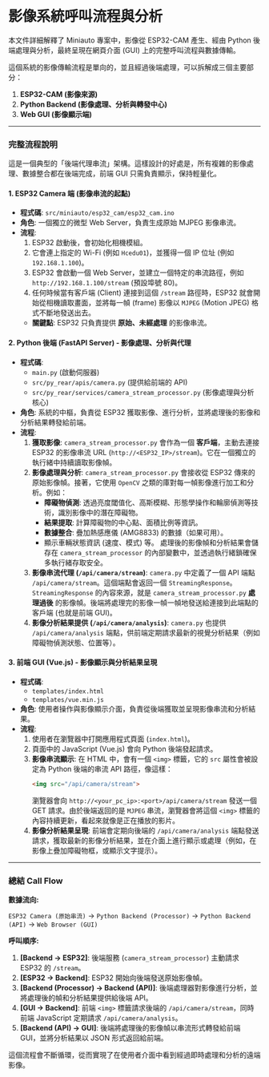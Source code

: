 # 影像系統呼叫流程與分析

本文件詳細解釋了 Miniauto 專案中，影像從 ESP32-CAM 產生、經由 Python 後端處理與分析，最終呈現在網頁介面 (GUI) 上的完整呼叫流程與數據傳輸。

這個系統的影像傳輸流程是單向的，並且經過後端處理，可以拆解成三個主要部分：

1.  **ESP32-CAM (影像來源)**
2.  **Python Backend (影像處理、分析與轉發中心)**
3.  **Web GUI (影像顯示端)**

---

### 完整流程說明

這是一個典型的「後端代理串流」架構。這樣設計的好處是，所有複雜的影像處理、數據整合都在後端完成，前端 GUI 只需負責顯示，保持輕量化。

#### 1. ESP32 Camera 端 (影像串流的起點)

*   **程式碼**: `src/miniauto/esp32_cam/esp32_cam.ino`
*   **角色**: 一個獨立的微型 Web Server，負責生成原始 MJPEG 影像串流。
*   **流程**:
    1.  ESP32 啟動後，會初始化相機模組。
    2.  它會連上指定的 Wi-Fi (例如 `Hcedu01`)，並獲得一個 IP 位址 (例如 `192.168.1.100`)。
    3.  ESP32 會啟動一個 Web Server，並建立一個特定的串流路徑，例如 `http://192.168.1.100/stream` (預設埠號 80)。
    4.  任何時候當有客戶端 (Client) 連接到這個 `/stream` 路徑時，ESP32 就會開始從相機讀取畫面，並將每一幀 (frame) 影像以 `MJPEG` (Motion JPEG) 格式不斷地發送出去。
    *   **關鍵點**: ESP32 只負責提供 **原始、未經處理** 的影像串流。

#### 2. Python 後端 (FastAPI Server) - 影像處理、分析與代理

*   **程式碼**:
    *   `main.py` (啟動伺服器)
    *   `src/py_rear/apis/camera.py` (提供給前端的 API)
    *   `src/py_rear/services/camera_stream_processor.py` (影像處理與分析核心)
*   **角色**: 系統的中樞，負責從 ESP32 獲取影像、進行分析，並將處理後的影像和分析結果轉發給前端。
*   **流程**:
    1.  **獲取影像**: `camera_stream_processor.py` 會作為一個 **客戶端**，主動去連接 ESP32 的影像串流 URL (`http://<ESP32_IP>/stream`)。它在一個獨立的執行緒中持續讀取影像幀。
    2.  **影像處理與分析**: `camera_stream_processor.py` 會接收從 ESP32 傳來的原始影像幀。接著，它使用 `OpenCV` 之類的庫對每一幀影像進行加工和分析。例如：
        *   **障礙物偵測**: 透過亮度閾值化、高斯模糊、形態學操作和輪廓偵測等技術，識別影像中的潛在障礙物。
        *   **結果提取**: 計算障礙物的中心點、面積比例等資訊。
        *   **數據整合**: 疊加熱感應儀 (AMG8833) 的數據（如果可用）。
        *   顯示車輛狀態資訊 (速度、模式) 等。
        處理後的影像幀和分析結果會儲存在 `camera_stream_processor` 的內部變數中，並透過執行緒鎖確保多執行緒存取安全。
    3.  **影像串流代理 (`/api/camera/stream`)**: `camera.py` 中定義了一個 API 端點 `/api/camera/stream`。這個端點會返回一個 `StreamingResponse`。`StreamingResponse` 的內容來源，就是 `camera_stream_processor.py` **處理過後** 的影像幀。後端將處理完的影像一幀一幀地發送給連接到此端點的客戶端 (也就是前端 GUI)。
    4.  **影像分析結果提供 (`/api/camera/analysis`)**: `camera.py` 也提供 `/api/camera/analysis` 端點，供前端定期請求最新的視覺分析結果（例如障礙物偵測狀態、位置等）。

#### 3. 前端 GUI (Vue.js) - 影像顯示與分析結果呈現

*   **程式碼**:
    *   `templates/index.html`
    *   `templates/vue.min.js`
*   **角色**: 使用者操作與影像顯示介面，負責從後端獲取並呈現影像串流和分析結果。
*   **流程**:
    1.  使用者在瀏覽器中打開應用程式頁面 (`index.html`)。
    2.  頁面中的 JavaScript (Vue.js) 會向 Python 後端發起請求。
    3.  **影像串流顯示**: 在 HTML 中，會有一個 `<img>` 標籤，它的 `src` 屬性會被設定為 Python 後端的串流 API 路徑，像這樣：
        ```html
        <img src="/api/camera/stream">
        ```
        瀏覽器會向 `http://<your_pc_ip>:<port>/api/camera/stream` 發送一個 GET 請求。由於後端返回的是 `MJPEG` 串流，瀏覽器會將這個 `<img>` 標籤的內容持續更新，看起來就像是正在播放的影片。
    4.  **影像分析結果呈現**: 前端會定期向後端的 `/api/camera/analysis` 端點發送請求，獲取最新的影像分析結果，並在介面上進行顯示或處理（例如，在影像上疊加障礙物框，或顯示文字提示）。

---

### 總結 Call Flow

**數據流向:**

`ESP32 Camera (原始串流)` -> `Python Backend (Processor)` -> `Python Backend (API)` -> `Web Browser (GUI)`

**呼叫順序:**

1.  **[Backend -> ESP32]**: 後端服務 (`camera_stream_processor`) 主動請求 ESP32 的 `/stream`。
2.  **[ESP32 -> Backend]**: ESP32 開始向後端發送原始影像幀。
3.  **[Backend (Processor) -> Backend (API)]**: 後端處理器對影像進行分析，並將處理後的幀和分析結果提供給後端 API。
4.  **[GUI -> Backend]**: 前端 `<img>` 標籤請求後端的 `/api/camera/stream`，同時前端 JavaScript 定期請求 `/api/camera/analysis`。
5.  **[Backend (API) -> GUI]**: 後端將處理後的影像幀以串流形式轉發給前端 GUI，並將分析結果以 JSON 形式返回給前端。

這個流程會不斷循環，從而實現了在使用者介面中看到經過即時處理和分析的遠端影像。